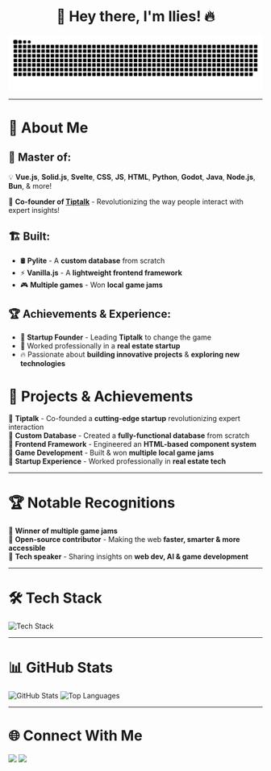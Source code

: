 <h1 align="center">🚀 Hey there, I'm Ilies! 🔥</h1>

<p>
  <img src="https://raw.githubusercontent.com/Platane/snk/output/github-contribution-grid-snake.svg" alt="GitHub Snake Animation">
</p>

---

# 🌟 About Me  

## 🎨 **Master of:**  
💡 **Vue.js**, **Solid.js**, **Svelte**, **CSS**, **JS**, **HTML**, **Python**, **Godot**, **Java**, **Node.js**, **Bun**, & more!  

🏢 **Co-founder of [Tiptalk](#)** - Revolutionizing the way people interact with expert insights!  

## 🏗️ **Built:**  
- 🛢 **Pylite** - A **custom database** from scratch  
- ⚡ **Vanilla.js** - A **lightweight frontend framework**  
- 🎮 **Multiple games** - Won **local game jams**  

## 🏆 **Achievements & Experience:**  
- 🚀 **Startup Founder** - Leading **Tiptalk** to change the game  
- 💼 Worked professionally in a **real estate startup**  
- 🔥 Passionate about **building innovative projects** & **exploring new technologies**  


# 🚀 Projects & Achievements  

🔹 **Tiptalk** - Co-founded a **cutting-edge startup** revolutionizing expert interaction  
🔹 **Custom Database** - Created a **fully-functional database** from scratch  
🔹 **Frontend Framework** - Engineered an **HTML-based component system**  
🔹 **Game Development** - Built & won **multiple local game jams**  
🔹 **Startup Experience** - Worked professionally in **real estate tech**  

---

# 🏆 Notable Recognitions  

🏅 **Winner of multiple game jams**  
📜 **Open-source contributor** - Making the web **faster, smarter & more accessible**  
🧠 **Tech speaker** - Sharing insights on **web dev, AI & game development**  

---

# 🛠 Tech Stack  

<p>
  <img src="https://skillicons.dev/icons?i=ts,html,css,js,svelte,solidjs,python,java,c,cpp,cs,kotlin,nodejs,bun,sqlite,mongodb,postgresql,godot,git,linux,vue,nuxt,express,threejs,bootstrap,tailwind,md,bash,react,arduino" alt="Tech Stack">
</p>

---

# 📊 GitHub Stats  

<p>
  <img src="https://github-readme-stats.vercel.app/api?username=iliesw&show_icons=true&theme=tokyonight" height="165" alt="GitHub Stats">
  <img src="https://github-readme-stats.vercel.app/api/top-langs/?username=iliesw&layout=compact&theme=tokyonight" height="165" alt="Top Languages">
</p>

---

# 🌐 Connect With Me  

<p>
  <a href="https://github.com/ilify"><img src="https://img.shields.io/badge/GitHub-171515?style=for-the-badge&logo=github&logoColor=white"></a>
  <a href="mailto:iliesmraihia@gmail.com"><img src="https://img.shields.io/badge/Email-EA4335?style=for-the-badge&logo=gmail&logoColor=white"></a>
</p>
